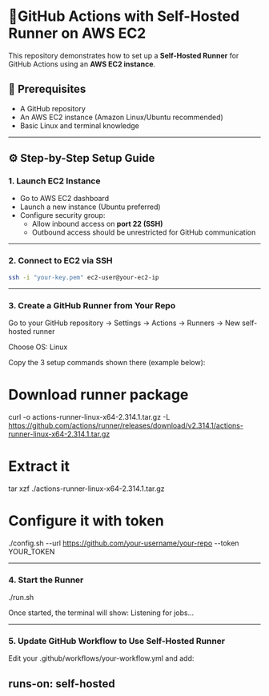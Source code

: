 # 🚀GitHub Actions with Self-Hosted Runner on AWS EC2

This repository demonstrates how to set up a **Self-Hosted Runner** for GitHub Actions using an **AWS EC2 instance**.

## 🧾 Prerequisites

- A GitHub repository
- An AWS EC2 instance (Amazon Linux/Ubuntu recommended)
- Basic Linux and terminal knowledge

---

## ⚙️ Step-by-Step Setup Guide

### 1. Launch EC2 Instance

- Go to AWS EC2 dashboard
- Launch a new instance (Ubuntu preferred)
- Configure security group:
  - Allow inbound access on **port 22 (SSH)**
  - Outbound access should be unrestricted for GitHub communication

---

### 2. Connect to EC2 via SSH

```bash
ssh -i "your-key.pem" ec2-user@your-ec2-ip

```

---

### 3. Create a GitHub Runner from Your Repo
Go to your GitHub repository → Settings → Actions → Runners → New self-hosted runner

Choose OS: Linux

Copy the 3 setup commands shown there (example below):

# Download runner package
curl -o actions-runner-linux-x64-2.314.1.tar.gz -L https://github.com/actions/runner/releases/download/v2.314.1/actions-runner-linux-x64-2.314.1.tar.gz

# Extract it
tar xzf ./actions-runner-linux-x64-2.314.1.tar.gz

# Configure it with token
./config.sh --url https://github.com/your-username/your-repo --token YOUR_TOKEN

---

### 4. Start the Runner
./run.sh

Once started, the terminal will show:
Listening for jobs...

---
### 5. Update GitHub Workflow to Use Self-Hosted Runner
Edit your .github/workflows/your-workflow.yml and add:

runs-on: self-hosted
---




